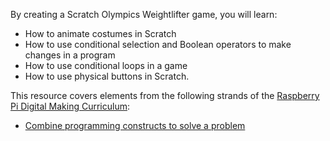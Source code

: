 By creating a Scratch Olympics Weightlifter game, you will learn:

- How to animate costumes in Scratch
- How to use conditional selection and Boolean operators to make changes in a program
- How to use conditional loops in a game
- How to use physical buttons in Scratch.

This resource covers elements from the following strands of the [Raspberry Pi Digital Making Curriculum](https://www.raspberrypi.org/curriculum/):

- [Combine programming constructs to solve a problem](https://www.raspberrypi.org/curriculum/programming/builder)
